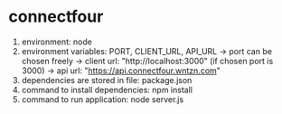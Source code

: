 # connectfour

1. environment: node
2. environment variables: PORT, CLIENT_URL, API_URL
        -> port can be chosen freely
        -> client url: "http://localhost:3000" (if chosen port is 3000)
        -> api url: "https://api.connectfour.wntzn.com"
3. dependencies are stored in file: package.json
4. command to install dependencies: npm install
5. command to run application: node server.js
